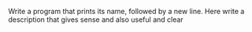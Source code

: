 Write a program that prints its name, followed by a new line. Here write a description that gives sense and also useful and clear 
